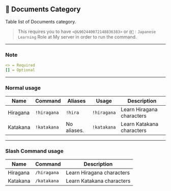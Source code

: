 ## 🧾 Documents Category

Table list of Documents category.

> This requires you to have `<@&902440072148836383>` or `@🎌︱Japanese Learning` Role at My server in order to run the command.

---

### Note

```yml
<> = Required
[] = Optional
```

---

### Normal usage

| Name     | Command     | Aliases     | Usage       | Description               |
| -------- | ----------- | ----------- | ----------- | ------------------------- |
| Hiragana | `!hiragana` | `!hira`     | `!hiragana` | Learn Hiragana characters |
| Katakana | `!katakana` | No aliases. | `!katakana` | Learn Katakana characters |

---

### Slash Command usage

| Name     | Command     | Description               |
| -------- | ----------- | ------------------------- |
| Hiragana | `/hiragana` | Learn Hiragana characters |
| Katakana | `/katakana` | Learn Katakana characters |
